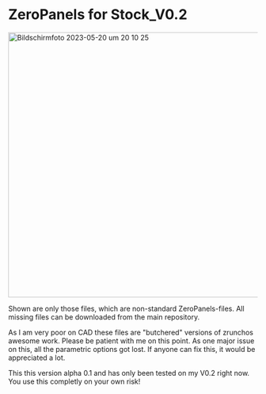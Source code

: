 # ZeroPanels for Stock_V0.2

<img width="535" alt="Bildschirm­foto 2023-05-20 um 20 10 25" src="https://github.com/adooze/ZeroPanels_for_Stock_V0.2/assets/113441906/b2eba70b-e4e2-4c6c-91c5-77222c1a6efa">



Shown are only those files, which are non-standard ZeroPanels-files. All missing files can be downloaded from the main repository.

As I am very poor on CAD these files are "butchered" versions of zrunchos awesome work. Please be patient with me on this point. As one major issue on this, all the parametric options got lost. If anyone can fix this, it would be appreciated a lot.

This this version alpha 0.1 and has only been tested on my V0.2 right now. You use this completly on your own risk!
